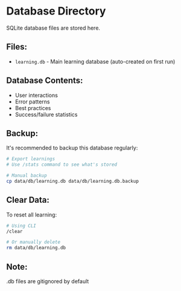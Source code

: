# Database Directory

SQLite database files are stored here.

## Files:
- `learning.db` - Main learning database (auto-created on first run)

## Database Contents:
- User interactions
- Error patterns
- Best practices
- Success/failure statistics

## Backup:
It's recommended to backup this database regularly:
```bash
# Export learnings
# Use /stats command to see what's stored

# Manual backup
cp data/db/learning.db data/db/learning.db.backup
```

## Clear Data:
To reset all learning:
```bash
# Using CLI
/clear

# Or manually delete
rm data/db/learning.db
```

## Note:
.db files are gitignored by default
